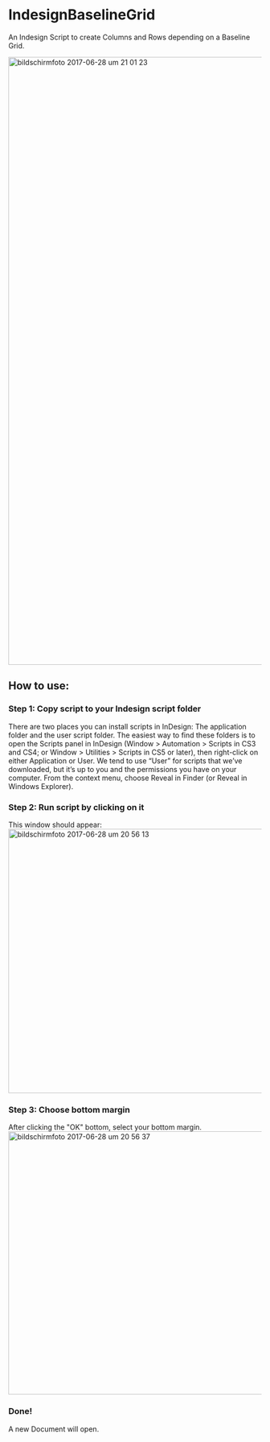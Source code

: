 # IndesignBaselineGrid
An Indesign Script to create Columns and Rows depending on a Baseline Grid.

<img width="1208" alt="bildschirmfoto 2017-06-28 um 21 01 23" src="https://user-images.githubusercontent.com/29760709/27656346-ede77f4a-5c48-11e7-8000-74df7f281003.png">

## How to use:
### Step 1: Copy script to your Indesign script folder

There are two places you can install scripts in InDesign: The application folder and the user script folder. The easiest way to find these folders is to open the Scripts panel in InDesign (Window > Automation > Scripts in CS3 and CS4; or Window > Utilities > Scripts in CS5 or later), then right-click on either Application or User. We tend to use “User” for scripts that we’ve downloaded, but it’s up to you and the permissions you have on your computer. From the context menu, choose Reveal in Finder (or Reveal in Windows Explorer).

### Step 2: Run script by clicking on it

This window should appear:
<img width="525" alt="bildschirmfoto 2017-06-28 um 20 56 13" src="https://user-images.githubusercontent.com/29760709/27656363-f8fa4d04-5c48-11e7-80b3-ee4ebfa5f513.png">

### Step 3: Choose bottom margin

After clicking the "OK" bottom, select your bottom margin.
<img width="523" alt="bildschirmfoto 2017-06-28 um 20 56 37" src="https://user-images.githubusercontent.com/29760709/27656362-f8f78948-5c48-11e7-8dd3-4d9c3d7ec784.png">

### Done!
A new Document will open.
